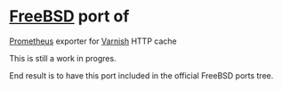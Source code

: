 # [FreeBSD](https://www.freebsd.org/) port of
[Prometheus](https://prometheus.io/) exporter for
[Varnish](http://varnish-cache.org/) HTTP cache

This is still a work in progres.

End result is to have this port included in the official FreeBSD ports
tree.
